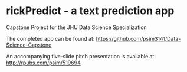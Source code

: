 # rickPredict - a text prediction app
Capstone Project for the JHU Data Science Specialization

The completed app can be found at: https://github.com/psim3141/Data-Science-Capstone

An accompanying five-slide pitch presentation is available at: http://rpubs.com/psim/519694
